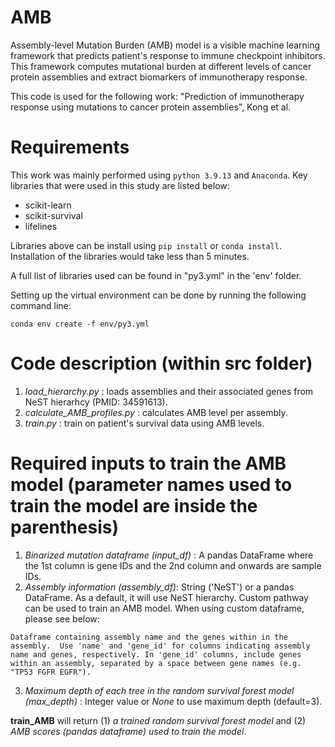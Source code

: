 # AMB
Assembly-level Mutation Burden (AMB) model is a visible machine learning framework that predicts patient's response to immune checkpoint inhibitors. This framework computes mutational burden at different levels of cancer protein assemblies and extract biomarkers of immunotherapy response.

This code is used for the following work:
"Prediction of immunotherapy response using mutations to cancer protein assemblies", Kong et al.



# Requirements
This work was mainly performed using `python 3.9.13` and `Anaconda`. Key libraries that were used in this study are listed below:

- scikit-learn
- scikit-survival
- lifelines

Libraries above can be install using `pip install` or `conda install`. Installation of the libraries would take less than 5 minutes.

A full list of libraries used can be found in "py3.yml" in the 'env' folder.

Setting up the virtual environment can be done by running the following command line:

`conda env create -f env/py3.yml`



# Code description (within **src** folder)
1. *load_hierarchy.py* : loads assemblies and their associated genes from NeST hierarhcy (PMID: 34591613).
2. *calculate_AMB_profiles.py* : calculates AMB level per assembly. 
3. *train.py* : train on patient's survival data using AMB levels.



# Required inputs to train the AMB model (parameter names used to train the model are inside the parenthesis)
1. *Binarized mutation dataframe (input_df)* : A pandas DataFrame where the 1st column is gene IDs and the 2nd column and onwards are sample IDs.
2. *Assembly information (assembly_df)*: String ('NeST') or a pandas DataFrame. As a default, it will use NeST hierarchy. Custom pathway can be used to train an AMB model. When using custom dataframe, please see below:

`Dataframe containing assembly name and the genes within in the assembly. 
Use 'name' and 'gene_id' for columns indicating assembly name and genes, respectively.
In 'gene_id' columns, include genes within an assembly, separated by a space between gene names (e.g. "TP53 FGFR EGFR").`

3. *Maximum depth of each tree in the random survival forest model (max_depth)* : Integer value or *None* to use maximum depth (default=3). 


**train_AMB** will return (1) *a trained random survival forest model* and (2) *AMB scores (pandas dataframe) used to train the model*.
